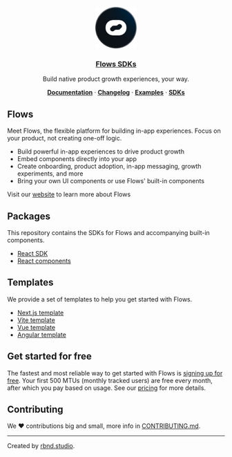 <p align="center">
  <a href="https://flows.sh">
    <img src="/docs/avatar.png" height="96">
    <h3 align="center">Flows SDKs</h3>
  </a>
</p>

<p align="center">
  Build native product growth experiences, your way.
</p>

<p align="center">
  <a href="https://flows.sh/docs"><strong>Documentation</strong></a> ·
  <a href="https://flows.sh/changelog"><strong>Changelog</strong></a> ·
  <a href="https://flows.sh/examples"><strong>Examples</strong></a> ·
  <a href="https://flows.sh/docs/sdk-overview"><strong>SDKs</strong></a>
</p>

## Flows

Meet Flows, the flexible platform for building in-app experiences. Focus on your product, not creating one-off logic.

- Build powerful in-app experiences to drive product growth
- Embed components directly into your app
- Create onboarding, product adoption, in-app messaging, growth experiments, and more
- Bring your own UI components or use Flows' built-in components

Visit our [website](https://flows.sh) to learn more about Flows

## Packages

This repository contains the SDKs for Flows and accompanying built-in components.

- [React SDK](./workspaces/react)
- [React components](./workspaces/react-components)

## Templates

We provide a set of templates to help you get started with Flows.

- [Next.js template](./examples/react/next)
- [Vite template](./examples/react/vite)
- [Vue template](./examples/vue/nuxt-custom-components)
- [Angular template](./examples/angular)

## Get started for free

The fastest and most reliable way to get started with Flows is [signing up for free](https://app.flows.sh/signup). Your first 500 MTUs (monthly tracked users) are free every month, after which you pay based on usage. See our [pricing](https://flows.sh/pricing) for more details.

## Contributing

We ❤️ contributions big and small, more info in [CONTRIBUTING.md](/CONTRIBUTING.md).


---

Created by [rbnd.studio](https://rbnd.studio/).
